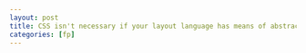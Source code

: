 ```yaml
---
layout: post
title: CSS isn't necessary if your layout language has means of abstraction
categories: [fp]
---
```

